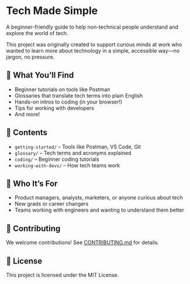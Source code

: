 # Tech Made Simple

A beginner-friendly guide to help non-technical people understand and explore the world of tech.

This project was originally created to support curious minds at work who wanted to learn more about technology in a simple, accessible way—no jargon, no pressure.

## 🌟 What You’ll Find

- Beginner tutorials on tools like Postman
- Glossaries that translate tech terms into plain English
- Hands-on intros to coding (in your browser!)
- Tips for working with developers
- And more!

## 📂 Contents

- `getting-started/` – Tools like Postman, VS Code, Git
- `glossary/` – Tech terms and acronyms explained
- `coding/` – Beginner coding tutorials
- `working-with-devs/` – How tech teams work

## 🧠 Who It’s For

- Product managers, analysts, marketers, or anyone curious about tech
- New grads or career changers
- Teams working with engineers and wanting to understand them better

## 🙌 Contributing

We welcome contributions! See [CONTRIBUTING.md](CONTRIBUTING.md) for details.

## 📄 License

This project is licensed under the MIT License.